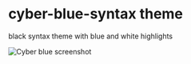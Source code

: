 # cyber-blue-syntax theme

black syntax theme with blue and white highlights

![Cyber blue screenshot](https://user-images.githubusercontent.com/17753574/39131505-697dda80-46c4-11e8-933c-cc9bea0b29ad.png)
